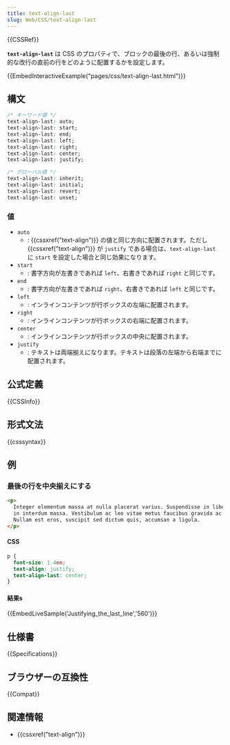 ```yaml
---
title: text-align-last
slug: Web/CSS/text-align-last
---
```


{{CSSRef}}

**`text-align-last`** は CSS のプロパティで、ブロックの最後の行、あるいは強制的な改行の直前の行をどのように配置するかを設定します。

{{EmbedInteractiveExample("pages/css/text-align-last.html")}}

## 構文

```css
/* キーワード値 */
text-align-last: auto;
text-align-last: start;
text-align-last: end;
text-align-last: left;
text-align-last: right;
text-align-last: center;
text-align-last: justify;

/* グローバル値 */
text-align-last: inherit;
text-align-last: initial;
text-align-last: revert;
text-align-last: unset;
```

### 値

- `auto`
  - : {{cssxref("text-align")}} の値と同じ方向に配置されます。ただし {{cssxref("text-align")}} が `justify` である場合は、`text-align-last` に `start` を設定した場合と同じ効果になります。
- `start`
  - : 書字方向が左書きであれば `left`、右書きであれば `right` と同じです。
- `end`
  - : 書字方向が左書きであれば `right`、右書きであれば `left` と同じです。
- `left`
  - : インラインコンテンツが行ボックスの左端に配置されます。
- `right`
  - : インラインコンテンツが行ボックスの右端に配置されます。
- `center`
  - : インラインコンテンツが行ボックスの中央に配置されます。
- `justify`
  - : テキストは両端揃えになります。テキストは段落の左端から右端までに配置されます。

## 公式定義

{{CSSInfo}}

## 形式文法

{{csssyntax}}

## 例

<h3 id="Justifying_the_last_line">最後の行を中央揃えにする</h3>

```html hidden
<p>
  Integer elementum massa at nulla placerat varius. Suspendisse in libero risus,
  in interdum massa. Vestibulum ac leo vitae metus faucibus gravida ac in neque.
  Nullam est eros, suscipit sed dictum quis, accumsan a ligula.
</p>
```

#### CSS

```css
p {
  font-size: 1.4em;
  text-align: justify;
  text-align-last: center;
}
```

#### 結果s

{{EmbedLiveSample('Justifying_the_last_line','560')}}

## 仕様書

{{Specifications}}

## ブラウザーの互換性

{{Compat}}

## 関連情報

- {{cssxref("text-align")}}
